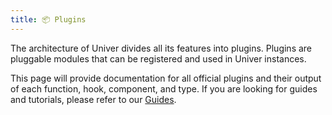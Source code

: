 ```yaml
---
title: 📦 Plugins
---
```


The architecture of Univer divides all its features into plugins. Plugins are pluggable modules that can be registered and used in Univer instances.

This page will provide documentation for all official plugins and their output of each function, hook, component, and type. If you are looking for guides and tutorials, please refer to our [Guides](/guides/introduction).
